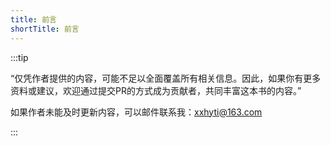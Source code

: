 ```yaml
---
title: 前言
shortTitle: 前言
---
```



:::tip

“仅凭作者提供的内容，可能不足以全面覆盖所有相关信息。因此，如果你有更多资料或建议，欢迎通过提交PR的方式成为贡献者，共同丰富这本书的内容。”

如果作者未能及时更新内容，可以邮件联系我：xxhyti@163.com

:::